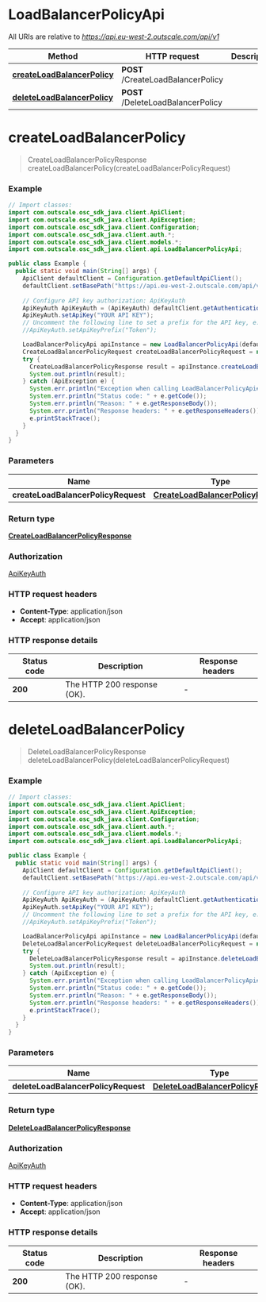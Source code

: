 # LoadBalancerPolicyApi

All URIs are relative to *https://api.eu-west-2.outscale.com/api/v1*

| Method | HTTP request | Description |
|------------- | ------------- | -------------|
| [**createLoadBalancerPolicy**](LoadBalancerPolicyApi.md#createLoadBalancerPolicy) | **POST** /CreateLoadBalancerPolicy |  |
| [**deleteLoadBalancerPolicy**](LoadBalancerPolicyApi.md#deleteLoadBalancerPolicy) | **POST** /DeleteLoadBalancerPolicy |  |


<a name="createLoadBalancerPolicy"></a>
# **createLoadBalancerPolicy**
> CreateLoadBalancerPolicyResponse createLoadBalancerPolicy(createLoadBalancerPolicyRequest)



### Example
```java
// Import classes:
import com.outscale.osc_sdk_java.client.ApiClient;
import com.outscale.osc_sdk_java.client.ApiException;
import com.outscale.osc_sdk_java.client.Configuration;
import com.outscale.osc_sdk_java.client.auth.*;
import com.outscale.osc_sdk_java.client.models.*;
import com.outscale.osc_sdk_java.client.api.LoadBalancerPolicyApi;

public class Example {
  public static void main(String[] args) {
    ApiClient defaultClient = Configuration.getDefaultApiClient();
    defaultClient.setBasePath("https://api.eu-west-2.outscale.com/api/v1");
    
    // Configure API key authorization: ApiKeyAuth
    ApiKeyAuth ApiKeyAuth = (ApiKeyAuth) defaultClient.getAuthentication("ApiKeyAuth");
    ApiKeyAuth.setApiKey("YOUR API KEY");
    // Uncomment the following line to set a prefix for the API key, e.g. "Token" (defaults to null)
    //ApiKeyAuth.setApiKeyPrefix("Token");

    LoadBalancerPolicyApi apiInstance = new LoadBalancerPolicyApi(defaultClient);
    CreateLoadBalancerPolicyRequest createLoadBalancerPolicyRequest = new CreateLoadBalancerPolicyRequest(); // CreateLoadBalancerPolicyRequest | 
    try {
      CreateLoadBalancerPolicyResponse result = apiInstance.createLoadBalancerPolicy(createLoadBalancerPolicyRequest);
      System.out.println(result);
    } catch (ApiException e) {
      System.err.println("Exception when calling LoadBalancerPolicyApi#createLoadBalancerPolicy");
      System.err.println("Status code: " + e.getCode());
      System.err.println("Reason: " + e.getResponseBody());
      System.err.println("Response headers: " + e.getResponseHeaders());
      e.printStackTrace();
    }
  }
}
```

### Parameters

| Name | Type | Description  | Notes |
|------------- | ------------- | ------------- | -------------|
| **createLoadBalancerPolicyRequest** | [**CreateLoadBalancerPolicyRequest**](CreateLoadBalancerPolicyRequest.md)|  | [optional] |

### Return type

[**CreateLoadBalancerPolicyResponse**](CreateLoadBalancerPolicyResponse.md)

### Authorization

[ApiKeyAuth](../README.md#ApiKeyAuth)

### HTTP request headers

 - **Content-Type**: application/json
 - **Accept**: application/json

### HTTP response details
| Status code | Description | Response headers |
|-------------|-------------|------------------|
| **200** | The HTTP 200 response (OK). |  -  |

<a name="deleteLoadBalancerPolicy"></a>
# **deleteLoadBalancerPolicy**
> DeleteLoadBalancerPolicyResponse deleteLoadBalancerPolicy(deleteLoadBalancerPolicyRequest)



### Example
```java
// Import classes:
import com.outscale.osc_sdk_java.client.ApiClient;
import com.outscale.osc_sdk_java.client.ApiException;
import com.outscale.osc_sdk_java.client.Configuration;
import com.outscale.osc_sdk_java.client.auth.*;
import com.outscale.osc_sdk_java.client.models.*;
import com.outscale.osc_sdk_java.client.api.LoadBalancerPolicyApi;

public class Example {
  public static void main(String[] args) {
    ApiClient defaultClient = Configuration.getDefaultApiClient();
    defaultClient.setBasePath("https://api.eu-west-2.outscale.com/api/v1");
    
    // Configure API key authorization: ApiKeyAuth
    ApiKeyAuth ApiKeyAuth = (ApiKeyAuth) defaultClient.getAuthentication("ApiKeyAuth");
    ApiKeyAuth.setApiKey("YOUR API KEY");
    // Uncomment the following line to set a prefix for the API key, e.g. "Token" (defaults to null)
    //ApiKeyAuth.setApiKeyPrefix("Token");

    LoadBalancerPolicyApi apiInstance = new LoadBalancerPolicyApi(defaultClient);
    DeleteLoadBalancerPolicyRequest deleteLoadBalancerPolicyRequest = new DeleteLoadBalancerPolicyRequest(); // DeleteLoadBalancerPolicyRequest | 
    try {
      DeleteLoadBalancerPolicyResponse result = apiInstance.deleteLoadBalancerPolicy(deleteLoadBalancerPolicyRequest);
      System.out.println(result);
    } catch (ApiException e) {
      System.err.println("Exception when calling LoadBalancerPolicyApi#deleteLoadBalancerPolicy");
      System.err.println("Status code: " + e.getCode());
      System.err.println("Reason: " + e.getResponseBody());
      System.err.println("Response headers: " + e.getResponseHeaders());
      e.printStackTrace();
    }
  }
}
```

### Parameters

| Name | Type | Description  | Notes |
|------------- | ------------- | ------------- | -------------|
| **deleteLoadBalancerPolicyRequest** | [**DeleteLoadBalancerPolicyRequest**](DeleteLoadBalancerPolicyRequest.md)|  | [optional] |

### Return type

[**DeleteLoadBalancerPolicyResponse**](DeleteLoadBalancerPolicyResponse.md)

### Authorization

[ApiKeyAuth](../README.md#ApiKeyAuth)

### HTTP request headers

 - **Content-Type**: application/json
 - **Accept**: application/json

### HTTP response details
| Status code | Description | Response headers |
|-------------|-------------|------------------|
| **200** | The HTTP 200 response (OK). |  -  |


